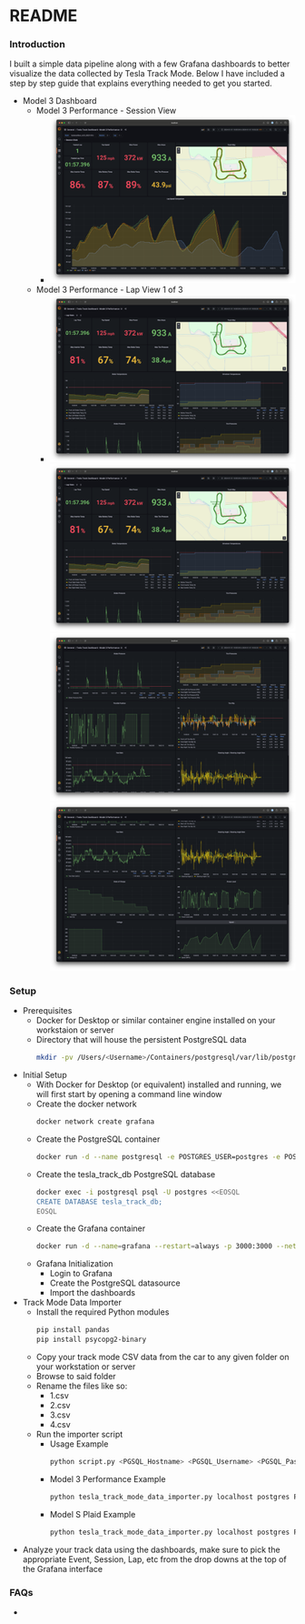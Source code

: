README
=========

### Introduction

I built a simple data pipeline along with a few Grafana dashboards to better visualize the data collected by Tesla Track Mode. Below I have included a step by step guide that explains everything needed to get you started.

* Model 3 Dashboard
  * Model 3 Performance - Session View
    * ![Model 3 Performance - Session View](Model-3-Performance-1.png)
  * Model 3 Performance - Lap View 1 of 3
    * ![Model 3 Performance - Lap View 1 of 3](Model-3-Performance-2.png)
![Model 3 Performance - Lap View 1 of 3](Model-3-Performance-2.png)
![Model 3 Performance - Lap View 2 of 3](Model-3-Performance-3.png)
![Model 3 Performance - Lap View 3 of 3](Model-3-Performance-4.png)

### Setup

* Prerequisites
  * Docker for Desktop or similar container engine installed on your workstaion or server
  * Directory that will house the persistent PostgreSQL data
    ```bash
    mkdir -pv /Users/<Username>/Containers/postgresql/var/lib/postgresql/data
    ```
* Initial Setup
  * With Docker for Desktop (or equivalent) installed and running, we will first start by opening a command line window
  * Create the docker network
    ```bash
    docker network create grafana
    ```
  * Create the PostgreSQL container
    ```bash
    docker run -d --name postgresql -e POSTGRES_USER=postgres -e POSTGRES_PASSWORD=Password123 -v /Users/Username/Containers/postgresql/var/lib/postgresql/data:/var/lib/postgresql/data -p 5432:5432 --network=grafana --restart=always -t postgres:latest
    ```
  * Create the tesla_track_db PostgreSQL database
    ```bash
    docker exec -i postgresql psql -U postgres <<EOSQL
    CREATE DATABASE tesla_track_db;
    EOSQL
    ```
  * Create the Grafana container
    ``` bash
    docker run -d --name=grafana --restart=always -p 3000:3000 --network=grafana --restart=always -t grafana/grafana:latest
    ```
  * Grafana Initialization
    * Login to Grafana
    * Create the PostgreSQL datasource
    * Import the dashboards
* Track Mode Data Importer
  * Install the required Python modules
    ```bash
    pip install pandas
    pip install psycopg2-binary
    ```
  * Copy your track mode CSV data from the car to any given folder on your workstation or server
  * Browse to said folder
  * Rename the files like so:
    * 1.csv
    * 2.csv
    * 3.csv
    * 4.csv
  * Run the importer script
    * Usage Example
      ```bash
      python script.py <PGSQL_Hostname> <PGSQL_Username> <PGSQL_Password> <track_name>_<track_event>_<YYYYMMDD> <motor_count>
      ```
    * Model 3 Performance Example
      ```bash
      python tesla_track_mode_data_importer.py localhost postgres Password123 buttonwillow_tc25_20221016 2
      ```
    * Model S Plaid Example
      ```bash
      python tesla_track_mode_data_importer.py localhost postgres Password123 buttonwillow_tc38_20241221 3
      ```
* Analyze your track data using the dashboards, make sure to pick the appropriate Event, Session, Lap, etc from the drop downs at the top of the Grafana interface
  
### FAQs

* 
